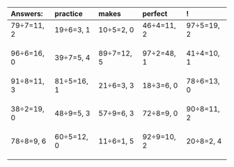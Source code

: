 | Answers: | practice | makes | perfect | ! |
| :--- | :--- | :--- | :--- | :--- |
| 79÷7=11, 2 | 19÷6=3, 1 | 10÷5=2, 0 | 46÷4=11, 2 | 97÷5=19, 2 | 
|   |   |   |   |   | 
|   |   |   |   |   | 
|   |   |   |   |   | 
| 96÷6=16, 0 | 39÷7=5, 4 | 89÷7=12, 5 | 97÷2=48, 1 | 41÷4=10, 1 | 
|   |   |   |   |   | 
|   |   |   |   |   | 
|   |   |   |   |   | 
| 91÷8=11, 3 | 81÷5=16, 1 | 21÷6=3, 3 | 18÷3=6, 0 | 78÷6=13, 0 | 
|   |   |   |   |   | 
|   |   |   |   |   | 
|   |   |   |   |   | 
| 38÷2=19, 0 | 48÷9=5, 3 | 57÷9=6, 3 | 72÷8=9, 0 | 90÷8=11, 2 | 
|   |   |   |   |   | 
|   |   |   |   |   | 
|   |   |   |   |   | 
| 78÷8=9, 6 | 60÷5=12, 0 | 11÷6=1, 5 | 92÷9=10, 2 | 20÷8=2, 4 | 
|   |   |   |   |   | 
|   |   |   |   |   | 
|   |   |   |   |   | 
